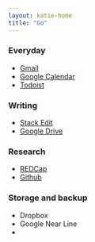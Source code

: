 ```yaml
---
layout: katie-home
title: "Go"
---
```


### Everyday

- [Gmail](https://mail.google.com)
- [Google Calendar](https://calendar.google.com)
- [Todoist](https://todoist.com/app)

### Writing
- [Stack Edit](https://stackedit.io)
- [Google Drive](https://drive.google.com)

### Research
- [REDCap](http://redcap.med.upenn.edu)
- [Github](http://github.com)

### Storage and backup

- Dropbox
- Google Near Line
- 

<!--stackedit_data:
eyJoaXN0b3J5IjpbMjc2NTIxNDcwXX0=
-->